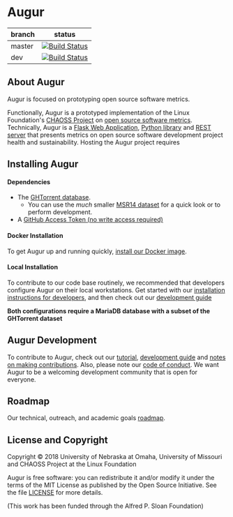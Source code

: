 # Augur

branch | status
   --- | ---
master | [![Build Status](https://travis-ci.org/chaoss/augur.svg?branch=master)](https://travis-ci.org/chaoss/augur)
   dev | [![Build Status](https://travis-ci.org/chaoss/augur.svg?branch=dev)](https://travis-ci.org/chaoss/augur)



## About Augur

Augur is focused on prototyping open source software metrics. 

Functionally, Augur is a prototyped implementation of the Linux Foundation's [CHAOSS Project](http://chaoss.community) on [open source software metrics](https://github.com/CHAOSS/metrics). Technically, Augur is a [Flask Web Application](http://augurlabs.io), [Python library](https://osshealth.github.io/augur/python/build/html/index.html) and [REST server](https://osshealth.github.io/augur/api/index.html) that presents metrics on open source software development project health and sustainability. Hosting the Augur project requires 



## Installing Augur 

#### Dependencies
 - The [GHTorrent database](http://ghtorrent.org/downloads.html). 
    - You can use the *much* smaller [MSR14 dataset](http://ghtorrent.org/msr14.html) for a quick look or to perform development.
 - A [GitHub Access Token (no write access required)](https://github.com/settings/tokens)

#### Docker Installation
To get Augur up and running quickly, [install our Docker image](./docs/docker-install.md).

#### Local Installation
To contribute to our code base routinely, we recommended that developers configure Augur on their local workstations. Get started with our [installation instructions for developers](docs/dev-install.md), and then check out our [development guide](docs/dev-guide/dev-guide-overview.md)

**Both configurations require a MariaDB database with a subset of the GHTorrent dataset** 



## Augur Development
To contribute to Augur, check out our [tutorial](docs/tutorial.md), [development guide](docs/dev-guide/dev-guide-overview.md) and [notes on making contributions](CONTRIBUTING.md). Also, please note our [code of conduct](CODE_OF_CONDUCT.md). We want Augur to be a welcoming development community that is open for everyone. 



## Roadmap
Our technical, outreach, and academic goals [roadmap](https://github.com/OSSHealth/augur/wiki/Release-Schedule).



## License and Copyright
Copyright © 2018 University of Nebraska at Omaha, University of Missouri and CHAOSS Project at the Linux Foundation

Augur is free software: you can redistribute it and/or modify it under the terms of the MIT License as published by the Open Source Initiative. See the file [LICENSE](LICENSE) for more details.

(This work has been funded through the Alfred P. Sloan Foundation)
